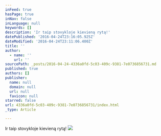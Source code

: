 ```yaml
---
inFeed: true
hasPage: true
inNav: false
inLanguage: null
keywords: []
description: 'Ir taip stovykloje kievieną rytą!'
datePublished: '2016-04-24T23:16:05.925Z'
dateModified: '2016-04-24T23:11:06.400Z'
title: ''
author:
  - name: ''
    url: ''
sourcePath: _posts/2016-04-24-4336a0fd-5c03-409c-9381-7e0736856731.md
published: true
authors: []
publisher:
  name: null
  domain: null
  url: null
  favicon: null
starred: false
url: 4336a0fd-5c03-409c-9381-7e0736856731/index.html
_type: Article

---
```

Ir taip stovykloje kievieną rytą!
![](https://the-grid-user-content.s3-us-west-2.amazonaws.com/9e7f70bf-c284-48d8-b74e-f0acce282c26.jpg)